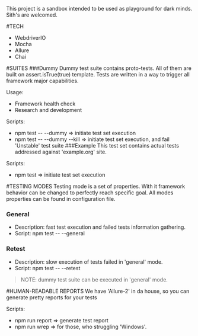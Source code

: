 This project is a sandbox intended to be used as playground for dark minds.
Sith's are welcomed.

#TECH
* WebdriverIO
* Mocha
* Allure
* Chai

#SUITES
###Dummy
Dummy test suite contains proto-tests. All of them are built on assert.isTrue(true) template. Tests are written in a way to trigger all framework major capabilities.

Usage:
* Framework health check
* Research and development

Scripts:
* npm test -- --dummy           => initiate test set execution
* npm test -- --dummy --kill    => initiate test set execution, and fail 'Unstable' test suite
###Example
This test set contains actual tests addressed against 'example.org' site.

Scripts:
* npm test => initiate test set execution

#TESTING MODES
Testing mode is a set of properties. With it framework behavior can be changed to perfectly reach specific goal. All modes properties can be found in configuration file.
### General
* Description: fast test execution and failed tests information gathering.
* Script: npm test -- --general
### Retest
* Description: slow execution of tests failed in 'general' mode.
* Script: npm test -- --retest
> NOTE: dummy test suite can be executed in 'general' mode.

#HUMAN-READABLE REPORTS
We have 'Allure-2' in da house, so you can generate pretty reports for your tests

Scripts:
* npm run report    => generate test report
* npm run wrep      => for those, who struggling 'Windows'. 